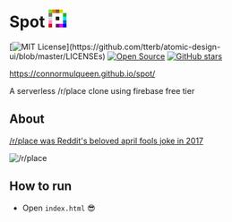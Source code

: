 # Spot  ![place logo](https://raw.githubusercontent.com/ConnorMulqueen/spot/master/resources/favicon.png) 

[![MIT License](https://img.shields.io/apm/l/atomic-design-ui.svg?)](https://github.com/tterb/atomic-design-ui/blob/master/LICENSEs)
[![Open Source](https://badges.frapsoft.com/os/v1/open-source.svg?v=103)](https://opensource.org/)
[![GitHub stars](https://img.shields.io/github/stars/ConnorMulqueen/spot.svg?style=social&label=Star&maxAge=2592000)](https://GitHub.com/ConnorMulqueen/spot/stargazers/)

https://connormulqueen.github.io/spot/

A serverless /r/place clone using firebase free tier 

## About
[/r/place was Reddit's beloved april fools joke in 2017](https://en.wikipedia.org/wiki/Place_(Reddit))

![/r/place](https://i.kym-cdn.com/photos/images/original/001/239/124/e46.gif)

## How to run
* Open ```index.html``` 😎
